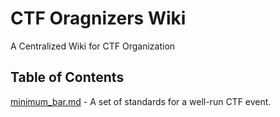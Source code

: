 # CTF Oragnizers Wiki 
A Centralized Wiki for CTF Organization

## Table of Contents
[minimum_bar.md](https://github.com/CTF-Organizers/Wiki/blob/master/minimum_bar.md) - A set of standards for a well-run CTF event.
